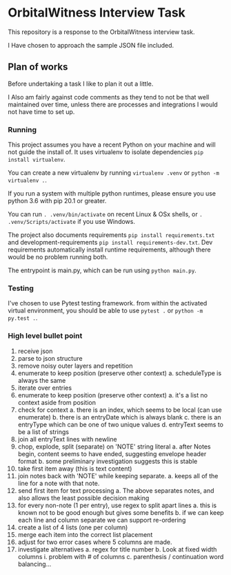 # OrbitalWitness Interview Task

This repository is a response to the OrbitalWitness interview task.

I Have chosen to approach the sample JSON file included.

## Plan of works

Before undertaking a task I like to plan it out a little.

I Also am fairly against code comments as they tend to not be that well maintained over time, unless there are processes and integrations I would not have time to set up.

### Running

This project assumes you have a recent Python on your machine and will not guide the install of. It uses virtualenv to isolate dependencies `pip install virtualenv`.

You can create a new virtualenv by running `virtualenv .venv` or `python -m virtualenv .`.

If you run a system with multiple python runtimes, please ensure you use python 3.6 with pip 20.1 or greater.

You can run `. .venv/bin/activate` on recent Linux & OSx shells, or `. .venv/Scripts/activate` if you use Windows.

The project also documents requirements `pip install requirements.txt` and development-requirements `pip install requirements-dev.txt`. Dev requirements automatically install runtime requirements, although there would be no problem running both.

The entrypoint is main.py, which can be run using `python main.py`.

### Testing

I've chosen to use Pytest testing framework. from within the activated virtual environment, you should be able to use `pytest .` or `python -m py.test .`.

### High level bullet point

1. receive json
2. parse to json structure
3. remove noisy outer layers and repetition
4. enumerate to keep position (preserve other context)
    a. scheduleType is always the same
5. iterate over entries
6. enumerate to keep position (preserve other context)
    a. it's a list no context aside from position
7. check for context
    a. there is an index, which seems to be local (can use enumerate)
    b. there is an entryDate which is always blank
    c. there is an entryType which can be one of two unique values
    d. entryText seems to be a list of strings
8. join all entryText lines with newline
9. chop, explode, split (separate) on 'NOTE' string literal
    a. after Notes begin, content seems to have ended, suggesting envelope header format
    b. some preliminary investigation suggests this is stable
10. take first item away (this is text content)
11. join notes back with 'NOTE' while keeping separate.
    a. keeps all of the line for a note with that note.
12. send first item for text processing
    a. The above separates notes, and also allows the least possible decision making
13. for every non-note (1 per entry), use regex to split apart lines
    a. this is known not to be good enough but gives some benefits
    b. if we can keep each line and column separate we can support re-ordering
14. create a list of 4 lists (one per column)
15. merge each item into the correct list placement
16. adjust for two error cases where 5 columns are made.
17. investigate alternatives
    a. regex for title number
    b. Look at fixed width columns
        i. problem with # of columns
    c. parenthesis / continuation word balancing...
